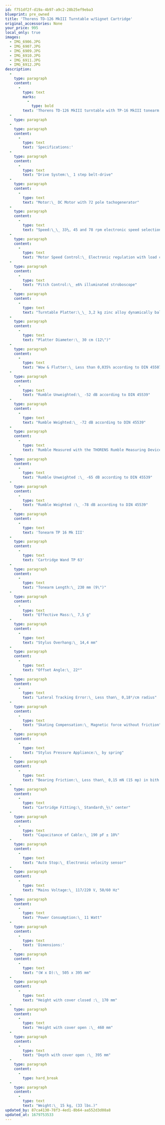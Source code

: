 ```yaml
---
id: f751df2f-d19a-4b97-a9c2-28b25ef9eba3
blueprint: pre_owned
title: 'Thorens TD-126 MkIII Turntable w/Signet Cartridge'
original_accessories: None
your_price: 995
local_only: true
images:
  - IMG_6906.JPG
  - IMG_6907.JPG
  - IMG_6909.JPG
  - IMG_6910.JPG
  - IMG_6911.JPG
  - IMG_6912.JPG
description:
  -
    type: paragraph
    content:
      -
        type: text
        marks:
          -
            type: bold
        text: 'Thorens TD-126 MkIII turntable with TP-16 MkIII tonearm and Signet cartridge. Table is in excellent physical and functional condition - a prime specimen of a classic design. We have no box and packing, so sale needs to be a local pick-up. You will not find a better example of this well regarded model.'
  -
    type: paragraph
  -
    type: paragraph
    content:
      -
        type: text
        text: 'Specifications:'
  -
    type: paragraph
    content:
      -
        type: text
        text: "Drive System:\_ 1 step belt-drive"
  -
    type: paragraph
    content:
      -
        type: text
        text: "Motor:\_ DC Motor with 72 pole tachogenerator"
  -
    type: paragraph
    content:
      -
        type: text
        text: "Speed:\_\_ 33⅓, 45 and 78 rpm electronic speed selection"
  -
    type: paragraph
    content:
      -
        type: text
        text: "Motor Speed Control:\_ Electronic regulation with load correcting automatic pitch control"
  -
    type: paragraph
    content:
      -
        type: text
        text: "Pitch Control:\_ ±6% illuminated stroboscope"
  -
    type: paragraph
    content:
      -
        type: text
        text: "Turntable Platter:\_\_ 3,2 kg zinc alloy dynamically balanced"
  -
    type: paragraph
    content:
      -
        type: text
        text: "Platter Diameter:\_ 30 cm (12\")"
  -
    type: paragraph
    content:
      -
        type: text
        text: "Wow & Flutter:\_ Less than 0,035% according to DIN 45507"
  -
    type: paragraph
    content:
      -
        type: text
        text: "Rumble Unweighted:\_ -52 dB according to DIN 45539"
  -
    type: paragraph
    content:
      -
        type: text
        text: "Rumble Weighted:\_ -72 dB according to DIN 45539"
  -
    type: paragraph
    content:
      -
        type: text
        text: 'Rumble Measured with the THORENS Rumble Measuring Device:'
  -
    type: paragraph
    content:
      -
        type: text
        text: "Rumble Unweighted :\_ -65 dB according to DIN 45539"
  -
    type: paragraph
    content:
      -
        type: text
        text: "Rumble Weighted :\_ -78 dB according to DIN 45539"
  -
    type: paragraph
    content:
      -
        type: text
        text: 'Tonearm TP 16 Mk III'
  -
    type: paragraph
    content:
      -
        type: text
        text: 'Cartridge Wand TP 63'
  -
    type: paragraph
    content:
      -
        type: text
        text: "Tonearm Length:\_ 230 mm (9\")"
  -
    type: paragraph
    content:
      -
        type: text
        text: "Effective Mass:\_ 7,5 g"
  -
    type: paragraph
    content:
      -
        type: text
        text: "Stylus Overhang:\_ 14,4 mm"
  -
    type: paragraph
    content:
      -
        type: text
        text: "Offset Angle:\_ 22⁰"
  -
    type: paragraph
    content:
      -
        type: text
        text: "Lateral Tracking Error:\_ Less than\_ 0,18⁰/cm radius"
  -
    type: paragraph
    content:
      -
        type: text
        text: "Skating Compensation:\_ Magnetic force without friction"
  -
    type: paragraph
    content:
      -
        type: text
        text: "Stylus Pressure Appliance:\_ by spring"
  -
    type: paragraph
    content:
      -
        type: text
        text: "Bearing Friction:\_ Less than\_ 0,15 mN (15 mp) in bith planes"
  -
    type: paragraph
    content:
      -
        type: text
        text: "Cartridge Fitting:\_ Standard\_½\" center"
  -
    type: paragraph
    content:
      -
        type: text
        text: "Capacitance of Cable:\_ 190 pF ± 10%"
  -
    type: paragraph
    content:
      -
        type: text
        text: "Auto Stop:\_ Electronic velocity sensor"
  -
    type: paragraph
    content:
      -
        type: text
        text: "Mains Voltage:\_ 117/220 V, 50/60 Hz"
  -
    type: paragraph
    content:
      -
        type: text
        text: "Power Consumption:\_ 11 Watt"
  -
    type: paragraph
    content:
      -
        type: text
        text: 'Dimensions:'
  -
    type: paragraph
    content:
      -
        type: text
        text: "(W x D):\_ 505 x 395 mm"
  -
    type: paragraph
    content:
      -
        type: text
        text: "Height with cover closed :\_ 170 mm"
  -
    type: paragraph
    content:
      -
        type: text
        text: "Height with cover open :\_ 460 mm"
  -
    type: paragraph
    content:
      -
        type: text
        text: "Depth with cover open :\_ 395 mm"
  -
    type: paragraph
    content:
      -
        type: hard_break
  -
    type: paragraph
    content:
      -
        type: text
        text: "Weight:\_ 15 kg, (33 lbs.)"
updated_by: 87ca4130-78f3-4ed1-8b64-aa552d3d08a8
updated_at: 1679753533
---
```

